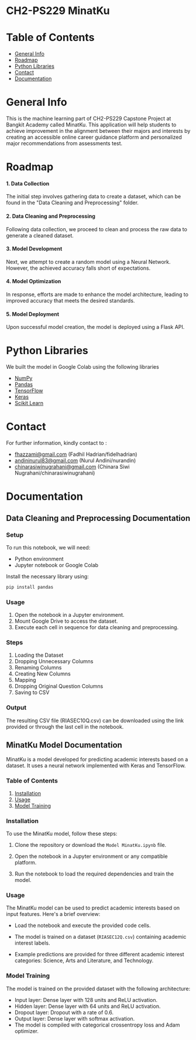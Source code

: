# CH2-PS229 MinatKu

# Table of Contents
* [General Info](#general-info)
* [Roadmap](#roadmap)
* [Python Libraries](#python-libraries)
* [Contact](#contact)
* [Documentation](#documentation)

# General Info
This is the machine learning part of CH2-PS229 Capstone Project at Bangkit Academy called MinatKu. This application will help students to achieve improvement in the alignment between their majors and interests by creating an accessible online career guidance platform and personalized major recommendations from assessments test.

# Roadmap
#### 1. Data Collection
The initial step involves gathering data to create a dataset, which can be found in the "Data Cleaning and Preprocessing" folder.

#### 2. Data Cleaning and Preprocessing
Following data collection, we proceed to clean and process the raw data to generate a cleaned dataset.

#### 3. Model Development
Next, we attempt to create a random model using a Neural Network. However, the achieved accuracy falls short of expectations.

#### 4. Model Optimization
In response, efforts are made to enhance the model architecture, leading to improved accuracy that meets the desired standards.

#### 5. Model Deployment
Upon successful model creation, the model is deployed using a Flask API.

# Python Libraries
We built the model in Google Colab using the following libraries
* [NumPy](https://numpy.org/)
* [Pandas](https://pandas.pydata.org/)
* [TensorFlow](https://www.tensorflow.org/)
* [Keras](https://keras.io/)
* [Scikit Learn](https://scikit-learn.org/stable/)

# Contact
For further information, kindly contact to :
- fhazzami@gmail.com (Fadhil Hadrian/fidelhadrian)
- andininurul83@gmail.com (Nurul Andini/nurandin)
- chinarasiwinugrahani@gmail.com (Chinara Siwi Nugrahani/chinarasiwinugrahani)

# Documentation
## Data Cleaning and Preprocessing Documentation

### Setup

To run this notebook, we will need:

- Python environment
- Jupyter notebook or Google Colab

Install the necessary library using:

```bash
pip install pandas
```

### Usage
1. Open the notebook in a Jupyter environment.
2. Mount Google Drive to access the dataset.
3. Execute each cell in sequence for data cleaning and preprocessing.

### Steps
1. Loading the Dataset
2. Dropping Unnecessary Columns
3. Renaming Columns
4. Creating New Columns
5. Mapping
6. Dropping Original Question Columns
7. Saving to CSV

### Output
The resulting CSV file (RIASEC10Q.csv) can be downloaded using the link provided or through the last cell in the notebook.

## MinatKu Model Documentation

MinatKu is a model developed for predicting academic interests based on a dataset. It uses a neural network implemented with Keras and TensorFlow.

### Table of Contents
1. [Installation](#installation)
2. [Usage](#usage)
3. [Model Training](#model-training)

### Installation

To use the MinatKu model, follow these steps:

1. Clone the repository or download the `Model MinatKu.ipynb` file.

2. Open the notebook in a Jupyter environment or any compatible platform.

3. Run the notebook to load the required dependencies and train the model.

### Usage

The MinatKu model can be used to predict academic interests based on input features. Here's a brief overview:

- Load the notebook and execute the provided code cells.

- The model is trained on a dataset (`RIASEC12Q.csv`) containing academic interest labels.

- Example predictions are provided for three different academic interest categories: Science, Arts and Literature, and Technology.

### Model Training
The model is trained on the provided dataset with the following architecture:

- Input layer: Dense layer with 128 units and ReLU activation.
- Hidden layer: Dense layer with 64 units and ReLU activation.
- Dropout layer: Dropout with a rate of 0.6.
- Output layer: Dense layer with softmax activation.
- The model is compiled with categorical crossentropy loss and Adam optimizer.


